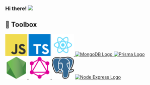 ### Hi there!  <img src="https://raw.githubusercontent.com/MartinHeinz/MartinHeinz/master/wave.gif" width="30px">

## 🧰 Toolbox

<div>
  <a href="https://www.javascript.com/">
  <img src="https://raw.githubusercontent.com/github/explore/80688e429a7d4ef2fca1e82350fe8e3517d3494d/topics/javascript/javascript.png" alt="JavaScript Logo" width="70" height="70"/></a>
  
 <a href="https://www.typescriptlang.org/">
    <img src="https://raw.githubusercontent.com/github/explore/80688e429a7d4ef2fca1e82350fe8e3517d3494d/topics/typescript/typescript.png" alt="TypeScript Logo" width="70" height="70"/></a> 
 
 <a href="https://reactjs.org/"> 
    <img src="https://raw.githubusercontent.com/github/explore/80688e429a7d4ef2fca1e82350fe8e3517d3494d/topics/react/react.png" alt="React Logo" width="70" height="70"/>  </a>
  
 <a href="https://www.mongodb.com/">  
    <img src="https://res.cloudinary.com/crunchbase-production/image/upload/c_lpad,h_170,w_170,f_auto,b_white,q_auto:eco,dpr_1/erkxwhl1gd48xfhe2yld" alt="MongoDB Logo" width="70" height="70"/> </a>
  
 <a href="https://www.prisma.io/">   
    <img src="https://avatars.githubusercontent.com/u/17219288?s=280&v=4" alt="Prisma Logo" width="70" height="70"/></a>
  
 <a href="https://nodejs.dev/">
    <img src="https://raw.githubusercontent.com/github/explore/80688e429a7d4ef2fca1e82350fe8e3517d3494d/topics/nodejs/nodejs.png" alt="Node Logo" width="70" height="70"/> </a>
  
  <a href="https://graphql.org/">  
    <img src="https://raw.githubusercontent.com/github/explore/80688e429a7d4ef2fca1e82350fe8e3517d3494d/topics/graphql/graphql.png" alt="GraphQL Logo" width="70" height="70"/> </a>
  
  
 
  <a href="https://www.postgresql.org/">   
    <img src="https://raw.githubusercontent.com/github/explore/80688e429a7d4ef2fca1e82350fe8e3517d3494d/topics/postgresql/postgresql.png" alt="Postgres Logo" width="70" height="70" style="background-color:white"/></a>
  
  <a href="https://expressjs.com/">
    <img src="https://miro.medium.com/max/724/1*3zRVsT8kakgaloqcU7qI5Q.png" alt="Node Express Logo" height="70"/> </a>
  
</div>




<!--
**nickcrowney/nickcrowney** is a ✨ _special_ ✨ repository because its `README.md` (this file) appears on your GitHub profile.

Here are some ideas to get you started:

- 🔭 I’m currently working on ...
- 🌱 I’m currently learning ...
- 👯 I’m looking to collaborate on ...
- 🤔 I’m looking for help with ...
- 💬 Ask me about ...
- 📫 How to reach me: ...
- 😄 Pronouns: ...
- ⚡ Fun fact: ...
-->
